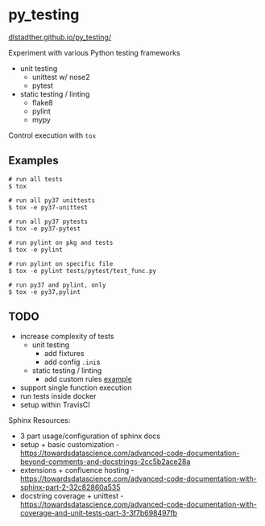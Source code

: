 # py_testing

[dlstadther.github.io/py_testing/](https://dlstadther.github.io/py_testing/)

Experiment with various Python testing frameworks
* unit testing
    * unittest w/ nose2
    * pytest
* static testing / linting
    * flake8
    * pylint
    * mypy

Control execution with `tox`

## Examples

```shell
# run all tests
$ tox

# run all py37 unittests
$ tox -e py37-unittest

# run all py37 pytests
$ tox -e py37-pytest

# run pylint on pkg and tests
$ tox -e pylint

# run pylint on specific file
$ tox -e pylint tests/pytest/test_func.py

# run py37 and pylint, only
$ tox -e py37,pylint
```

## TODO
* increase complexity of tests
    * unit testing
        * add fixtures
        * add config `.ini`s
    * static testing / linting
        * add custom rules [example](https://github.com/PyCQA/pylint/blob/master/pylint/extensions/emptystring.py)
* support single function execution
* run tests inside docker
* setup within TravisCI


Sphinx Resources:
* 3 part usage/configuration of sphinx docs
* setup + basic customization - https://towardsdatascience.com/advanced-code-documentation-beyond-comments-and-docstrings-2cc5b2ace28a
* extensions + confluence hosting - https://towardsdatascience.com/advanced-code-documentation-with-sphinx-part-2-32c82860a535
* docstring coverage + unittest - https://towardsdatascience.com/advanced-code-documentation-with-coverage-and-unit-tests-part-3-3f7b698497fb
